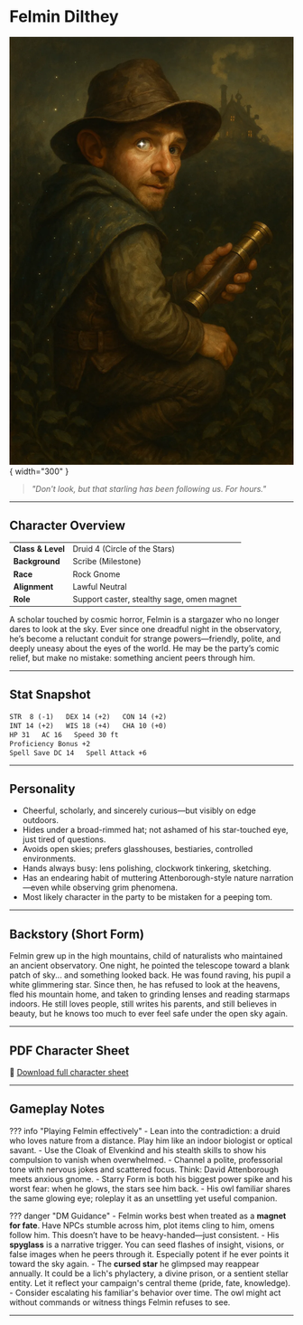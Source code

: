 # Felmin Dilthey

![Felmin Dilthey](../assets/characters/felmin-dilthey.webp){ width="300" }

> *"Don't look, but that starling has been following us. For hours."*

---

## Character Overview

|                   |                                           |
| ----------------- | ----------------------------------------- |
| **Class & Level** | Druid 4 (Circle of the Stars)             |
| **Background**    | Scribe (Milestone)                        |
| **Race**          | Rock Gnome                                |
| **Alignment**     | Lawful Neutral                            |
| **Role**          | Support caster, stealthy sage, omen magnet |

A scholar touched by cosmic horror, Felmin is a stargazer who no longer dares to look at the sky. Ever since one dreadful night in the observatory, he’s become a reluctant conduit for strange powers—friendly, polite, and deeply uneasy about the eyes of the world. He may be the party’s comic relief, but make no mistake: something ancient peers through him.

---

## Stat Snapshot

```text
STR  8 (-1)   DEX 14 (+2)   CON 14 (+2)
INT 14 (+2)   WIS 18 (+4)   CHA 10 (+0)
HP 31   AC 16   Speed 30 ft
Proficiency Bonus +2
Spell Save DC 14   Spell Attack +6
```

---

## Personality

* Cheerful, scholarly, and sincerely curious—but visibly on edge outdoors.
* Hides under a broad-rimmed hat; not ashamed of his star-touched eye, just tired of questions.
* Avoids open skies; prefers glasshouses, bestiaries, controlled environments.
* Hands always busy: lens polishing, clockwork tinkering, sketching.
* Has an endearing habit of muttering Attenborough-style nature narration—even while observing grim phenomena.
* Most likely character in the party to be mistaken for a peeping tom.

---

## Backstory (Short Form)

Felmin grew up in the high mountains, child of naturalists who maintained an ancient observatory. One night, he pointed the telescope toward a blank patch of sky... and something looked back. He was found raving, his pupil a white glimmering star. Since then, he has refused to look at the heavens, fled his mountain home, and taken to grinding lenses and reading starmaps indoors. He still loves people, still writes his parents, and still believes in beauty, but he knows too much to ever feel safe under the open sky again.

---

## PDF Character Sheet

📄 [Download full character sheet](assets/felmin-dilthey.pdf)

---

## Gameplay Notes

??? info "Playing Felmin effectively"
	- Lean into the contradiction: a druid who loves nature from a distance. Play him like an indoor biologist or optical savant.
	- Use the Cloak of Elvenkind and his stealth skills to show his compulsion to vanish when overwhelmed.
	- Channel a polite, professorial tone with nervous jokes and scattered focus. Think: David Attenborough meets anxious gnome.
	- Starry Form is both his biggest power spike and his worst fear: when he glows, the stars see him back.
	- His owl familiar shares the same glowing eye; roleplay it as an unsettling yet useful companion.

??? danger "DM Guidance"
	- Felmin works best when treated as a **magnet for fate**. Have NPCs stumble across him, plot items cling to him, omens follow him. This doesn’t have to be heavy-handed—just consistent.
	- His **spyglass** is a narrative trigger. You can seed flashes of insight, visions, or false images when he peers through it. Especially potent if he ever points it toward the sky again.
	- The **cursed star** he glimpsed may reappear annually. It could be a lich's phylactery, a divine prison, or a sentient stellar entity. Let it reflect your campaign's central theme (pride, fate, knowledge).
	- Consider escalating his familiar's behavior over time. The owl might act without commands or witness things Felmin refuses to see.

---

